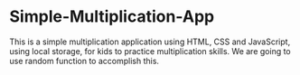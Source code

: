 # Simple-Multiplication-App
This is a simple multiplication application using HTML, CSS and JavaScript, using local storage, for kids to practice multiplication skills. We are going to use random function to accomplish this.
